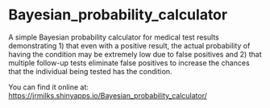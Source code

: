 # Bayesian_probability_calculator
A simple Bayesian probability calculator for medical test results demonstrating 1) that even with a positive result, the actual probability of having the condition may be extremely low due to false positives and 2) that multiple follow-up tests eliminate false positives to increase the chances that the individual being tested has the condition.

You can find it online at: https://jrmilks.shinyapps.io/Bayesian_probability_calculator/
